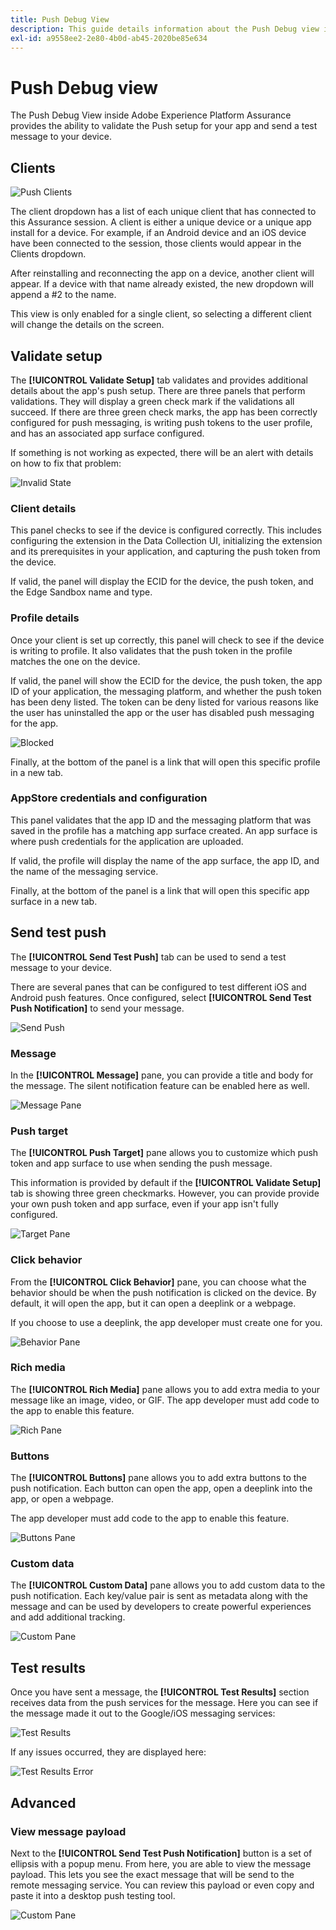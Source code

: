 ```yaml
---
title: Push Debug View
description: This guide details information about the Push Debug view in Adobe Experience Platform Assurance.
exl-id: a9558ee2-2e80-4b0d-ab45-2020be85e634
---
```

# Push Debug view

The Push Debug View inside Adobe Experience Platform Assurance provides the ability to validate the Push setup for your app and send a test message to your device.

## Clients

![Push Clients](./images/push-debug-view/clients.png)

The client dropdown has a list of each unique client that has connected to this Assurance session. A client is either a unique device or a unique app install for a device. For example, if an Android device and an iOS device have been connected to the session, those clients would appear in the Clients dropdown.

After reinstalling and reconnecting the app on a device, another client will appear. If a device with that name already existed, the new dropdown will append a #2 to the name.

This view is only enabled for a single client, so selecting a different client will change the details on the screen.

## Validate setup

The **[!UICONTROL Validate Setup]** tab validates and provides additional details about the app's push setup. There are three panels that perform validations. They will display a green check mark if the validations all succeed. If there are three green check marks, the app has been correctly configured for push messaging, is writing push tokens to the user profile, and has an associated app surface configured.

If something is not working as expected, there will be an alert with details on how to fix that problem:

![Invalid State](./images/push-debug-view/invalid-state.png)

### Client details

This panel checks to see if the device is configured correctly. This includes configuring the extension in the Data Collection UI, initializing the extension and its prerequisites in your application, and capturing the push token from the device.

If valid, the panel will display the ECID for the device, the push token, and the Edge Sandbox name and type.

### Profile details

Once your client is set up correctly, this panel will check to see if the device is writing to profile. It also validates that the push token in the profile matches the one on the device.

If valid, the panel will show the ECID for the device, the push token, the app ID of your application, the messaging platform, and whether the push token has been deny listed. The token can be deny listed for various reasons like the user has uninstalled the app or the user has disabled push messaging for the app.

![Blocked](./images/push-debug-view/deny-list-blocked.png)

Finally, at the bottom of the panel is a link that will open this specific profile in a new tab.

### AppStore credentials and configuration

This panel validates that the app ID and the messaging platform that was saved in the profile has a matching app surface created. An app surface is where push credentials for the application are uploaded.

If valid, the profile will display the name of the app surface, the app ID, and the name of the messaging service.

Finally, at the bottom of the panel is a link that will open this specific app surface in a new tab.

## Send test push

The **[!UICONTROL Send Test Push]** tab can be used to send a test message to your device.

There are several panes that can be configured to test different iOS and Android push features. Once configured, select **[!UICONTROL Send Test Push Notification]** to send your message.

![Send Push](./images/push-debug-view/send.png)

### Message

In the **[!UICONTROL Message]** pane, you can provide a title and body for the message. The silent notification feature can be enabled here as well.

![Message Pane](./images/push-debug-view/message-pane.png)

### Push target

The **[!UICONTROL Push Target]** pane allows you to customize which push token and app surface to use when sending the push message.

This information is provided by default if the **[!UICONTROL Validate Setup]** tab is showing three green checkmarks. However, you can provide provide your own push token and app surface, even if your app isn't fully configured.

![Target Pane](./images/push-debug-view/target-pane.png)

### Click behavior

From the **[!UICONTROL Click Behavior]** pane, you can choose what the behavior should be when the push notification is clicked on the device. By default, it will open the app, but it can open a deeplink or a webpage.

If you choose to use a deeplink, the app developer must create one for you.

![Behavior Pane](./images/push-debug-view/click-behavior.png)

### Rich media

The **[!UICONTROL Rich Media]** pane allows you to add extra media to your message like an image, video, or GIF. The app developer must add code to the app to enable this feature.

![Rich Pane](./images/push-debug-view/rich-pane.png)

### Buttons

The **[!UICONTROL Buttons]** pane allows you to add extra buttons to the push notification. Each button can open the app, open a deeplink into the app, or open a webpage.

The app developer must add code to the app to enable this feature.

![Buttons Pane](./images/push-debug-view/buttons-pane.png)

### Custom data

The **[!UICONTROL Custom Data]** pane allows you to add custom data to the push notification. Each key/value pair is sent as metadata along with the message and can be used by developers to create powerful experiences and add additional tracking.

![Custom Pane](./images/push-debug-view/custom-pane.png)

## Test results

Once you have sent a message, the **[!UICONTROL Test Results]** section receives data from the push services for the message. Here you can see if the message made it out to the Google/iOS messaging services:

![Test Results](./images/push-debug-view/test-results.png)

If any issues occurred, they are displayed here:

![Test Results Error](./images/push-debug-view/test-error.png)

## Advanced

### View message payload

Next to the **[!UICONTROL Send Test Push Notification]** button is a set of ellipsis with a popup menu. From here, you are able to view the message payload. This lets you see the exact message that will be send to the remote messaging service. You can review this payload or even copy and paste it into a desktop push testing tool.

![Custom Pane](./images/push-debug-view/message-payload.png)
